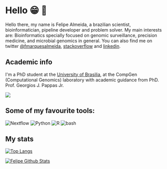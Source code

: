 # Hello :grin: :wave:
Hello there, my name is Felipe Almeida, a brazilian scientist, bioinformatician, pipeline developer and problem solver. My main interests are: Bioinformatics specially focused on genomic surveillance, precision medicine, and microbial genomics in general. You can also find me on twitter [@fmarquesalmeida](https://twitter.com/fmarquesalmeida), [stackoverflow](https://stackoverflow.com/users/12711021/felipe-almeida) and [linkedin](https://www.linkedin.com/in/almeida-fm).

## Academic info

I'm a PhD student at the [University of Brasilia](https://unb.br/), at the CompGen (Computational Genomics) laboratory with academic guidance from PhD. Prof. Georgios J. Pappas Jr. 

[![](https://img.shields.io/badge/ORCID-informational?style=flat&logo=ORCID&logoColor=white&color=A6CE39)](https://orcid.org/0000-0002-6855-3379)

## Some of my favourite tools:
![Nextflow](https://api.iconify.design/file-icons:nextflow.svg?color=%2327ae60&width=30&height=30)
![Python](https://api.iconify.design/logos:python.svg?width=30&height=30)
![R](https://api.iconify.design/logos:r-lang.svg?width=30&height=30')
![bash](https://api.iconify.design/logos:bash-icon.svg?width=30&height=30)

## My stats
[![Top Langs](https://github-readme-stats.vercel.app/api/top-langs/?username=fmalmeida&layout=compact&hide=tex,css,html,scss,ruby,javascript,pep8,roff&exclude_repo=dotfiles,mxrcon,website-nos,study_notes&theme=vue)](https://github.com/anuraghazra/github-readme-stats)

[![Felipe Github Stats](https://github-readme-stats.vercel.app/api?username=fmalmeida&count_private=true&show_icons=true&theme=vue)](https://github.com/fmalmeida/github-readme-stats)

<!--
    Top pipelines or repositories

## Main productions

<a href="https://github.com/fmalmeida/bacannot">
  <img align="center" src="https://github-readme-stats.vercel.app/api/pin/?username=fmalmeida&repo=bacannot" />
</a>
<a href="https://github.com/fmalmeida/mpgap">
  <img align="center" src="https://github-readme-stats.vercel.app/api/pin/?username=fmalmeida&repo=mpgap" />
</a>
<a href="https://github.com/fmalmeida/ngs-preprocess">
  <img align="center" src="https://github-readme-stats.vercel.app/api/pin/?username=fmalmeida&repo=ngs-preprocess" />
</a>
<a href="https://github.com/fmalmeida/gff-toolbox">
  <img align="center" src="https://github-readme-stats.vercel.app/api/pin/?username=fmalmeida&repo=gff-toolbox" />
</a>
-->
